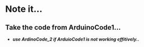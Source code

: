 # Note it...

  ## Take the code from ArduinoCode1...
  - **_use ArdinoCode_2 if ArduioCode1 is not working effitively.._**
